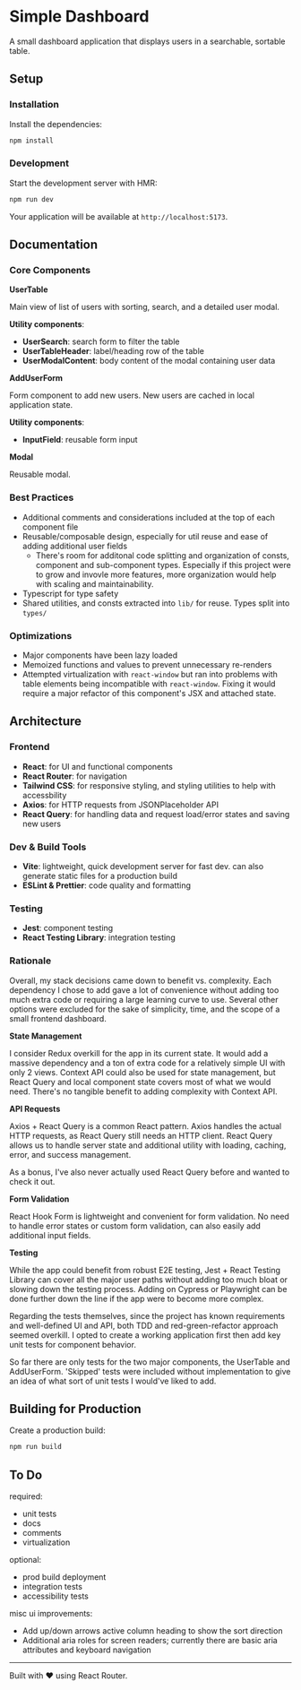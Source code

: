 # Simple Dashboard

A small dashboard application that displays users in a searchable, sortable table.

## Setup

### Installation

Install the dependencies:

```bash
npm install
```

### Development

Start the development server with HMR:

```bash
npm run dev
```

Your application will be available at `http://localhost:5173`.

## Documentation

### Core Components

**UserTable**

Main view of list of users with sorting, search, and a detailed user modal.

**Utility components**:

- **UserSearch**: search form to filter the table
- **UserTableHeader**: label/heading row of the table
- **UserModalContent**: body content of the modal containing user data

**AddUserForm**

Form component to add new users. New users are cached in local application state.

**Utility components**:

- **InputField**: reusable form input

**Modal**

Reusable modal.

### Best Practices

- Additional comments and considerations included at the top of each component file
- Reusable/composable design, especially for util reuse and ease of adding additional user fields
  - There's room for additonal code splitting and organization of consts, component and sub-component types. Especially if this project were to grow and invovle more features, more organization would help with scaling and maintainability.
- Typescript for type safety
- Shared utilities, and consts extracted into `lib/` for reuse. Types split into `types/`

### Optimizations

- Major components have been lazy loaded
- Memoized functions and values to prevent unnecessary re-renders
- Attempted virtualization with `react-window` but ran into problems with table elements being incompatible with `react-window`. Fixing it would require a major refactor of this component's JSX and attached state.

## Architecture

### Frontend

- **React**: for UI and functional components
- **React Router**: for navigation
- **Tailwind CSS**: for responsive styling, and styling utilities to help with accessbility
- **Axios**: for HTTP requests from JSONPlaceholder API
- **React Query**: for handling data and request load/error states and saving new users

### Dev & Build Tools

- **Vite**: lightweight, quick development server for fast dev. can also generate static files for a production build
- **ESLint & Prettier**: code quality and formatting

### Testing

- **Jest**: component testing
- **React Testing Library**: integration testing

### Rationale

Overall, my stack decisions came down to benefit vs. complexity. Each dependency I chose to add gave a lot of convenience without adding too much extra code or requiring a large learning curve to use. Several other options were excluded for the sake of simplicity, time, and the scope of a small frontend dashboard.

**State Management**

I consider Redux overkill for the app in its current state. It would add a massive dependency and a ton of extra code for a relatively simple UI with only 2 views. Context API could also be used for state management, but React Query and local component state covers most of what we would need. There's no tangible benefit to adding complexity with Context API.

**API Requests**

Axios + React Query is a common React pattern. Axios handles the actual HTTP requests, as React Query still needs an HTTP client. React Query allows us to handle server state and additional utility with loading, caching, error, and success management.

As a bonus, I've also never actually used React Query before and wanted to check it out.

**Form Validation**

React Hook Form is lightweight and convenient for form validation. No need to handle error states or custom form validation, can also easily add additional input fields.

**Testing**

While the app could benefit from robust E2E testing, Jest + React Testing Library can cover all the major user paths without adding too much bloat or slowing down the testing process. Adding on Cypress or Playwright can be done further down the line if the app were to become more complex.

Regarding the tests themselves, since the project has known requirements and well-defined UI and API, both TDD and red-green-refactor approach seemed overkill. I opted to create a working application first then add key unit tests for component behavior.

So far there are only tests for the two major components, the UserTable and AddUserForm. 'Skipped' tests were included without implementation to give an idea of what sort of unit tests I would've liked to add.

## Building for Production

Create a production build:

```bash
npm run build
```

## To Do

required:

- unit tests
- docs
- comments
- virtualization

optional:

- prod build deployment
- integration tests
- accessibility tests

misc ui improvements:

- Add up/down arrows active column heading to show the sort direction
- Additional aria roles for screen readers; currently there are basic aria attributes and keyboard navigation

---

Built with ❤️ using React Router.
